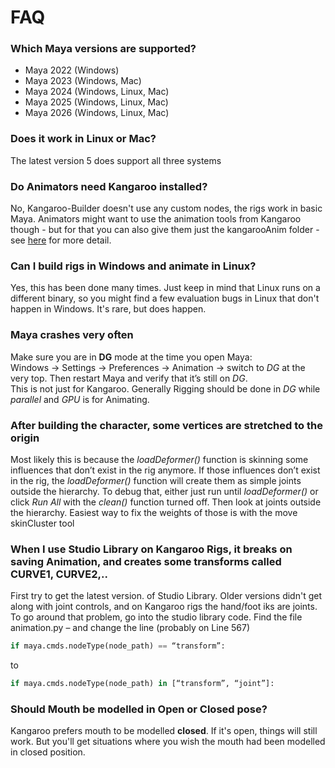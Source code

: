 # FAQ

### Which Maya versions are supported?

- Maya 2022 (Windows)
- Maya 2023 (Windows, Mac)
- Maya 2024 (Windows, Linux, Mac)
- Maya 2025 (Windows, Linux, Mac)
- Maya 2026 (Windows, Linux, Mac)


### Does it work in Linux or Mac?
The latest version 5 does support all three systems


### Do Animators need Kangaroo installed?
No, Kangaroo-Builder doesn't use any custom nodes, the rigs work in basic Maya.
Animators might want to use the animation tools from Kangaroo though - but for that you can also give them just
the kangarooAnim folder - see [here](animationTools.md#tool-installation) for more detail.


### Can I build rigs in Windows and animate in Linux?
Yes, this has been done many times. Just keep in mind that Linux runs on a different binary, so you might find a few
evaluation bugs in Linux that don't happen in Windows. It's rare, but does happen.

### Maya crashes very often
Make sure you are in **DG** mode at the time you open Maya:  
Windows -> Settings -> Preferences -> Animation -> switch to *DG* at the very top. Then restart Maya and verify that it’s still on *DG*.    
This is not just for Kangaroo. Generally Rigging should be done in *DG* while *parallel* and *GPU* is for Animating.


### After building the character, some vertices are stretched to the origin
Most likely this is because the *loadDeformer()* function is skinning some influences that don’t exist in the rig anymore. 
If those influences don’t exist in the rig, the *loadDeformer()* function will create them as simple joints outside the hierarchy.
To debug that, either just run until *loadDeformer()* or click *Run All* with the *clean()* function turned off. 
Then look at joints outside the hierarchy. Easiest way to fix the weights of those is with the move skinCluster tool

### When I use Studio Library on Kangaroo Rigs, it breaks on saving Animation, and creates some transforms called CURVE1, CURVE2,..
First try to get the latest version. of Studio Library. Older versions didn't get along with joint controls, and on Kangaroo rigs the 
hand/foot iks are joints. 
To go around that problem, go into the studio library code. Find the file animation.py – and change the line (probably on Line 567)
``` python
if maya.cmds.nodeType(node_path) == “transform”:
```
to
``` python
if maya.cmds.nodeType(node_path) in [“transform”, “joint”]:
```

### Should Mouth be modelled in Open or Closed pose?
Kangaroo prefers mouth to be modelled **closed**. If it's open, things will still work. But you'll get situations where you
wish the mouth had been modelled in closed position.


